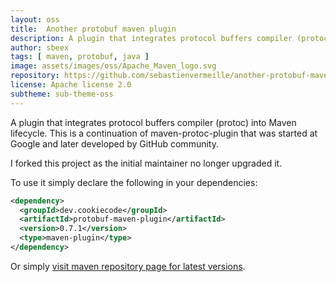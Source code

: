 ```yaml
---
layout: oss
title:  Another protobuf maven plugin
description: A plugin that integrates protocol buffers compiler (protoc) into Maven lifecycle.
author: sbeex
tags: [ maven, protobuf, java ]
image: assets/images/oss/Apache_Maven_logo.svg
repository: https://github.com/sebastienvermeille/another-protobuf-maven-plugin
license: Apache license 2.0
subtheme: sub-theme-oss
---
```

A plugin that integrates protocol buffers compiler (protoc) into Maven lifecycle. This is a continuation of maven-protoc-plugin that was started at Google and later developed by GitHub community.

I forked this project as the initial maintainer no longer upgraded it.

To use it simply declare the following in your dependencies:

```xml
<dependency>
  <groupId>dev.cookiecode</groupId>
  <artifactId>protobuf-maven-plugin</artifactId>
  <version>0.7.1</version>
  <type>maven-plugin</type>
</dependency>
```

Or simply [visit maven repository page for latest versions](https://mvnrepository.com/artifact/dev.cookiecode/protobuf-maven-plugin).